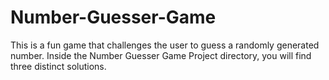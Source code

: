 # Number-Guesser-Game
This is a fun game that challenges the user to guess a randomly generated number. Inside the Number Guesser Game Project directory, you will find three distinct solutions.
